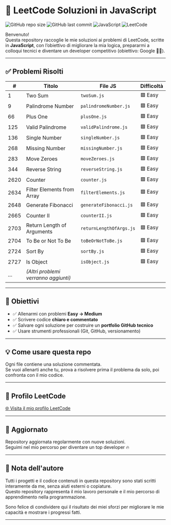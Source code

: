 # 🧠 LeetCode Soluzioni in JavaScript

![GitHub repo size](https://img.shields.io/github/repo-size/Marco08557/leetcode-js)
![GitHub last commit](https://img.shields.io/github/last-commit/Marco08557/leetcode-js)
![JavaScript](https://img.shields.io/badge/code-JavaScript-yellow)
![LeetCode](https://img.shields.io/badge/solved%20on-LeetCode-orange)

Benvenuto!  
Questa repository raccoglie le mie soluzioni ai problemi di LeetCode, scritte in **JavaScript**, con l’obiettivo di migliorare la mia logica, prepararmi a colloqui tecnici e diventare un developer competitivo (obiettivo: Google 💼🚀).

---

## ✅ Problemi Risolti

| #    | Titolo                                 | File JS                   | Difficoltà     |
|------|----------------------------------------|---------------------------|----------------|
| 1    | Two Sum                                | `twoSum.js`               | 🟩 Easy         |
| 9    | Palindrome Number                      | `palindromeNumber.js`     | 🟩 Easy         |
| 66   | Plus One                               | `plusOne.js`              | 🟩 Easy         |
| 125  | Valid Palindrome                      | `validPalindrome.js`      | 🟩 Easy         |
| 136  | Single Number                         | `singleNumber.js`         | 🟩 Easy         |
| 268  | Missing Number                        | `missingNumber.js`        | 🟩 Easy         |
| 283  | Move Zeroes                           | `moveZeroes.js`           | 🟩 Easy         |
| 344  | Reverse String                        | `reverseString.js`        | 🟩 Easy         |
| 2620 | Counter                               | `counter.js`              | 🟩 Easy         |
| 2634 | Filter Elements from Array            | `filterElements.js`       | 🟩 Easy         |
| 2648 | Generate Fibonacci                    | `generateFibonacci.js`    | 🟩 Easy         |
| 2665 | Counter II                            | `counterII.js`            | 🟩 Easy         |
| 2703 | Return Length of Arguments            | `returnLengthOfArgs.js`   | 🟩 Easy         |
| 2704 | To Be or Not To Be                    | `toBeOrNotToBe.js`        | 🟩 Easy         |
| 2724 | Sort By                               | `sortBy.js`               | 🟩 Easy         |
| 2727 | Is Object                             | `isObject.js`             | 🟩 Easy         |
| …   | *(Altri problemi verranno aggiunti)* |                               |                                  |

---


## 🧭 Obiettivi

- ✅ Allenarmi con problemi **Easy → Medium**
- ✅ Scrivere codice **chiaro e commentato**
- ✅ Salvare ogni soluzione per costruire un **portfolio GitHub tecnico**
- ✅ Usare strumenti professionali (Git, GitHub, versionamento)

---

## 💡 Come usare questa repo

Ogni file contiene una soluzione commentata.  
Se vuoi allenarti anche tu, prova a risolvere prima il problema da solo, poi confronta con il mio codice.

---

## 🔗 Profilo LeetCode

[🌐 Visita il mio profilo LeetCode](https://leetcode.com/Marco08557/)

---

## 📅 Aggiornato

Repository aggiornata regolarmente con nuove soluzioni.  
Seguimi nel mio percorso per diventare un top developer 🔥

---
## 📢 Nota dell'autore

Tutti i progetti e il codice contenuti in questa repository sono stati scritti interamente da me, senza aiuti esterni o copiature.  
Questo repository rappresenta il mio lavoro personale e il mio percorso di apprendimento nella programmazione.

Sono felice di condividere qui il risultato dei miei sforzi per migliorare le mie capacità e mostrare i progressi fatti.

---
